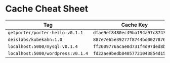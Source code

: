 # Cache Cheat Sheet

| Tag | Cache Key |
| --- | --------- |
| `getporter/porter-hello:v0.1.1` | `dfae9ef8480ec49ba194a97c8743b0e9` |
| `deislabs/kubekahn:1.0` | `887e7e65e39277f8744bd00278760b06` |
| `localhost:5000/mysql:v0.1.4` | `ff2609776acae0d731f4d97ded8be25a` |
| `localhost:5000/wordpress:v0.1.4` | `fd22ae9bedb84057721043854d15821c` |
